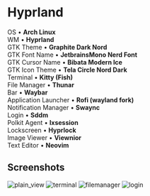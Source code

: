 # Hyprland
OS • **Arch Linux** <br />
WM • **Hyprland** <br />
GTK Theme • **Graphite Dark Nord** <br />
GTK Font Name • **JetbrainsMono Nerd Font** <br />
GTK Cursor Name • **Bibata Modern Ice** <br />
GTK Icon Theme • **Tela Circle Nord Dark** <br />
Terminal • **Kitty (Fish)** <br />
File Manager • **Thunar** <br />
Bar • **Waybar** <br />
Application Launcher • **Rofi (wayland fork)** <br />
Notification Manager • **Swaync** <br />
Login • **Sddm** <br />
Polkit Agent • **lxsession** <br />
Lockscreen • **Hyprlock** <br />
Image Viewer • **Viewnior** <br />
Text Editor • **Neovim** <br />

## Screenshots
![plain_view](https://github.com/user-attachments/assets/5fd98a29-d96d-4a71-9c62-f6278ca498ab)
![terminal](https://github.com/user-attachments/assets/39eef945-f447-4e0a-875b-b5d1443ed424)
![filemanager](https://github.com/user-attachments/assets/a9e58c4b-c126-4480-934b-827c011e0e36)
![login](https://github.com/user-attachments/assets/6624b1e4-551e-45d6-9241-09195a23d26f)

